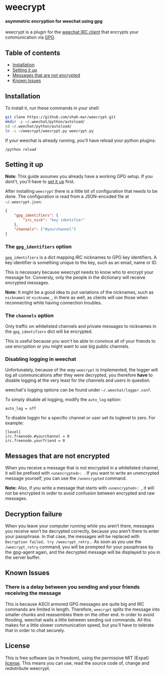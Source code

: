 # weecrypt

#### asymmetric encryption for weechat using gpg

weecrypt is a plugin for the [weechat IRC client](https://weechat.org/) that
encrypts your communication via [GPG](https://www.gnupg.org/).

Table of contents
-----------------
- [Installation](#installation)
- [Setting it up](#setting-it-up)
- [Messages that are not encrypted](#messages-that-are-not-encrypted)
- [Known Issues](#known-issues)

## Installation
To install it, run these commands in your shell:
```bash
git clone https://github.com/shak-mar/weecrypt.git
mkdir -p ~/.weechat/python/autoload/
cd ~/.weechat/python/autoload/
ln -s ~/weecrypt/weecrypt.py weecrypt.py
```

If your weechat is already running, you'll have reload your python plugins:
```
/python reload
```

## Setting it up
**Note**: This guide assumes you already have a working GPG setup. If you
dont't, you'll have to [set it up][gpg_guide] first.

After installing `weecrypt` there is a little bit of configuration that needs
to be done. The configuration is read from a JSON-encoded file at
`~/.weecrypt.json`:

```json
{
    "gpg_identifiers": {
        "irc_nick": "key identifier"
    },
    "channels": ["#yourchannel"]
}
```

### The `gpg_identifiers` option
`gpg_identifiers` is a dict mapping IRC nicknames to GPG key identifiers. A key
identifier is something unique to the key, such as an email, name or ID.

This is necessary because weecrypt needs to know who to encrypt your message
for. Conversly, only the people in the dictionary will receive encrypted
messages.

**Note:** It might be a good idea to put variations of the nicknames, such as
`nickname1` or `nickname_`, in there as well, as clients will use those when
reconnecting while having connection troubles.

### The `channels` option
Only traffic on whitelisted channels and private messages to nicknames in the
`gpg_identifiers` dict will be encrypted.

This is useful because you won't be able to convince all of your friends to use
encryption or you might want to use big public channels.

### Disabling logging in weechat
Unfortunately, because of the way `weecrypt` is implemented, the logger will
log all communications after they were decrypted, you therefore **have** to
disable logging at the very least for the channels and users in question.

weechat's logging options can be found under `~/.weechat/logger.conf`.

To simply disable all logging, modify the `auto_log` option:
```
auto_log = off
```

To disable loggin for a specific channel or user set its loglevel to zero.
For example:
```
[level]
irc.freenode.#yourchannel = 0
irc.freenode.yourfriend = 0
```

## Messages that are not encrypted

When you receive a message that is not encrypted in a whitelisted channel, it
will be prefixed with `<unencrypted>: `. If you want to write an unencrypted
message yourself, you can use the `/unencrypted` command.

**Note:** Also, if you write a message that starts with `<unencrypted>: `, it
will not be encrypted in order to avoid confusion between encrypted and raw
messages.

## Decryption failure

When you leave your computer running while you aren’t there, messages you
receive won’t be decrypted correctly, because you aren’t there to enter your
passphrase. In that case, the messages will be replaced with `Decryption failed,
try /weecrypt_retry.`. As soon as you use the `/weecrypt_retry` command, you
will be prompted for your passphrase by the gpg-agent again, and the decrypted
message will be displayed to you in the server buffer.

## Known Issues
### There is a delay between you sending and your friends receiving the message
This is because ASCII armored GPG messages are quite big and IRC commands are
limited in length. Therefore, `weecrypt` splits the message into smaller chunks
and reassembles them on the other end. In order to avoid flooding, weechat
waits a little between sending out commands. All this makes for a little slower
communication speed, but you'll have to tolerate that in order to chat
securely.

[gpg_guide]: http://www.dewinter.com/gnupg_howto/english/GPGMiniHowto.html

## License

This is free software (as in freedom), using the permissive MIT (Expat)
[license][]. This means you can use, read the source code of, change and
redistribute weecrypt.

[license]: https://github.com/shak-mar/weecrypt/blob/master/LICENSE
